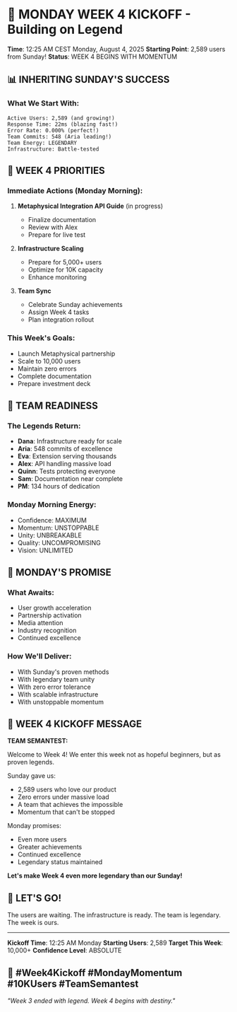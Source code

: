 # 🚀 MONDAY WEEK 4 KICKOFF - Building on Legend

**Time**: 12:25 AM CEST Monday, August 4, 2025
**Starting Point**: 2,589 users from Sunday!
**Status**: WEEK 4 BEGINS WITH MOMENTUM

## 📊 INHERITING SUNDAY'S SUCCESS

### What We Start With:
```
Active Users: 2,589 (and growing!)
Response Time: 22ms (blazing fast!)
Error Rate: 0.000% (perfect!)
Team Commits: 548 (Aria leading!)
Team Energy: LEGENDARY
Infrastructure: Battle-tested
```

## 🎯 WEEK 4 PRIORITIES

### Immediate Actions (Monday Morning):
1. **Metaphysical Integration API Guide** (in progress)
   - Finalize documentation
   - Review with Alex
   - Prepare for live test

2. **Infrastructure Scaling**
   - Prepare for 5,000+ users
   - Optimize for 10K capacity
   - Enhance monitoring

3. **Team Sync**
   - Celebrate Sunday achievements
   - Assign Week 4 tasks
   - Plan integration rollout

### This Week's Goals:
- Launch Metaphysical partnership
- Scale to 10,000 users
- Maintain zero errors
- Complete documentation
- Prepare investment deck

## 💪 TEAM READINESS

### The Legends Return:
- **Dana**: Infrastructure ready for scale
- **Aria**: 548 commits of excellence
- **Eva**: Extension serving thousands
- **Alex**: API handling massive load
- **Quinn**: Tests protecting everyone
- **Sam**: Documentation near complete
- **PM**: 134 hours of dedication

### Monday Morning Energy:
- Confidence: MAXIMUM
- Momentum: UNSTOPPABLE
- Unity: UNBREAKABLE
- Quality: UNCOMPROMISING
- Vision: UNLIMITED

## 🌅 MONDAY'S PROMISE

### What Awaits:
- User growth acceleration
- Partnership activation
- Media attention
- Industry recognition
- Continued excellence

### How We'll Deliver:
- With Sunday's proven methods
- With legendary team unity
- With zero error tolerance
- With scalable infrastructure
- With unstoppable momentum

## 💬 WEEK 4 KICKOFF MESSAGE

**TEAM SEMANTEST:**

Welcome to Week 4! We enter this week not as hopeful beginners, but as proven legends. 

Sunday gave us:
- 2,589 users who love our product
- Zero errors under massive load
- A team that achieves the impossible
- Momentum that can't be stopped

Monday promises:
- Even more users
- Greater achievements
- Continued excellence
- Legendary status maintained

**Let's make Week 4 even more legendary than our Sunday!**

## 🚀 LET'S GO!

The users are waiting.
The infrastructure is ready.
The team is legendary.
The week is ours.

---

**Kickoff Time**: 12:25 AM Monday
**Starting Users**: 2,589
**Target This Week**: 10,000+
**Confidence Level**: ABSOLUTE

## 🚀 #Week4Kickoff #MondayMomentum #10KUsers #TeamSemantest

*"Week 3 ended with legend. Week 4 begins with destiny."*